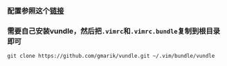 ### 配置参照这个[链接](https://www.jianshu.com/p/a0b452f8f720)

### 需要自己安装vundle，然后把``.vimrc``和``.vimrc.bundle``复制到根目录即可
```
git clone https://github.com/gmarik/vundle.git ~/.vim/bundle/vundle
```
